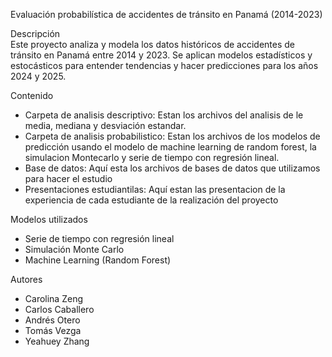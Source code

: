 Evaluación probabilística de accidentes de tránsito en Panamá (2014-2023)

Descripción  
Este proyecto analiza y modela los datos históricos de accidentes de tránsito en Panamá entre 2014 y 2023. Se aplican modelos estadísticos y estocásticos para entender tendencias y hacer predicciones para los años 2024 y 2025.  

Contenido  
- Carpeta de analisis descriptivo: Estan los archivos del analisis de le media, mediana y desviación estandar.
- Carpeta de analisis probabilistico: Estan los archivos de los modelos de predicción usando el modelo de machine learning de random forest, la simulacion Montecarlo y serie de tiempo con regresión lineal.
- Base de datos: Aquí esta los archivos de bases de datos que utilizamos para hacer el estudio
- Presentaciones estudiantilas: Aquí estan las presentacion de la experiencia de cada estudiante de la realización del proyecto

Modelos utilizados  
- Serie de tiempo con regresión lineal 
- Simulación Monte Carlo  
- Machine Learning (Random Forest)    

Autores  
- Carolina Zeng  
- Carlos Caballero  
- Andrés Otero  
- Tomás Vezga  
- Yeahuey Zhang  
